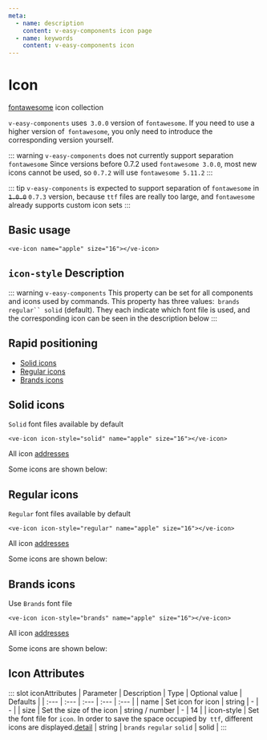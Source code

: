 ```yaml
---
meta:
  - name: description
    content: v-easy-components icon page
  - name: keywords
    content: v-easy-components icon
---
```


# Icon <Badge text="0.7.2+"/>

[fontawesome](https://fontawesome.com/) icon collection

`v-easy-components` uses` 3.0.0` version of `fontawesome`. If you need to use a higher version of` fontawesome`, you only need to introduce the corresponding version yourself.

::: warning
`v-easy-components` does not currently support separation `fontawesome`
Since versions before 0.7.2 used `fontawesome 3.0.0`, most new icons cannot be used, so `0.7.2` will use `fontawesome 5.11.2`
:::

::: tip
`v-easy-components` is expected to support separation of `fontawesome` in ~~`1.0.0`~~ `0.7.3` version, because `ttf` files are really too large, and `fontawesome` already supports custom icon sets
:::

## Basic usage

``` vue
<ve-icon name="apple" size="16"></ve-icon>
```

## `icon-style` Description

::: warning
`v-easy-components` This property can be set for all components and icons used by commands. This property has three values:` brands` `regular`` solid` (default). They each indicate which font file is used, and the corresponding icon can be seen in the description below
:::

## Rapid positioning

+ [Solid icons](#solid-icons)
+ [Regular icons](#regular-icons)
+ [Brands icons](#brands-icons)

## Solid icons

`Solid` font files available by default

``` vue
<ve-icon icon-style="solid" name="apple" size="16"></ve-icon>
```

All icon [addresses](/icon/icon-solid.md)

Some icons are shown below: 

<div class="icon-box">
  <icon v-for="item in Solid" :key="item" :icon="item"></icon>
</div>

## Regular icons

`Regular` font files available by default

``` vue
<ve-icon icon-style="regular" name="apple" size="16"></ve-icon>
```

All icon [addresses](/icon/icon-regular.md)

Some icons are shown below:

<div class="icon-box">
  <icon v-for="item in Regular" :key="item" :icon="item"></icon>
</div>

## Brands icons

Use `Brands` font file

``` vue
<ve-icon icon-style="brands" name="apple" size="16"></ve-icon>
```

All icon [addresses](/icon/icon-brands.md)

Some icons are shown below:

<div class="icon-box">
  <icon v-for="item in Brands" :key="item" :icon="item" icon-style="brands"></icon>
</div>

## Icon Attributes

<div-box _id="iconAttributes"></div-box>

::: slot iconAttributes
| Parameter | Description | Type | Optional value | Defaults |
| :--- | :--- | :--- | :--- | :--- |
| name | Set icon for icon | string | - | - |
| size | Set the size of the icon | string / number | - | 14 |
| icon-style | Set the font file for `icon`. In order to save the space occupied by` ttf`, different icons are displayed.[detail](#icon-style-description) | string | `brands` `regular` `solid` | solid |
:::

<script>
  import ttf from "static/ttf";
  
  export default {
    data() {
      return {
        Solid: ttf.Solid.split(',').slice(0, 30),
        Regular: ttf.Regular.split(',').slice(0, 30),
        Brands: ttf.Brands.split(',').slice(0, 30)
      }
    }
  }
</script>
